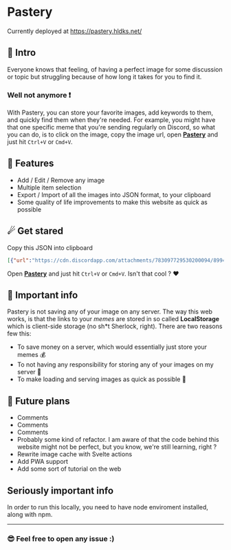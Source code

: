 # Pastery

Currently deployed at https://pastery.hldks.net/

## 👋 Intro
Everyone knows that feeling, of having a perfect image for some discussion or topic but struggling because of how long it takes for you to find it.

### **Well not anymore ❗**

With Pastery, you can store your favorite images, add keywords to them, and quickly find them when they're needed. For example, you might have that one specific meme that you're sending regularly on Discord, so what you can do, is to click on the image, copy the image url, open [**Pastery**](https://pastery.hldks.net/) and just hit `Ctrl+V` or `Cmd+V`.

## 💯 Features
- Add / Edit / Remove any image
- Multiple item selection
- Export / Import of all the images into JSON format, to your clipboard
- Some quality of life improvements to make this website as quick as possible

## ☄ Get stared
Copy this JSON into clipboard
```json
[{"url":"https://cdn.discordapp.com/attachments/783097729530200094/899402138407534632/image0.png","keywords":"finding who asked"},{"url":"https://cdn.discordapp.com/attachments/822395486727962648/921219554477240350/20211217_025522.jpg","keywords":"opinion correct wrong"},{"url":"https://cdn.discordapp.com/emojis/771029769268494378.webp?v=1","keywords":"smile pepe"}]
```
Open [**Pastery**](https://pastery.hldks.net/) and just hit `Ctrl+V` or `Cmd+V`. Isn't that cool ? ❤

## 🚩 Important info
Pastery is not saving any of your image on any server. The way this web works, is that the links to your *memes* are stored in so called **LocalStorage** which is client-side storage (no sh\*t Sherlock, right). There are two reasons few this:
- To save money on a server, which would essentially just store your memes 💰
- To not having any responsibility for storing any of your images on my server 🚓
- To make loading and serving images as quick as possible 🤠

## 🤖 Future plans
- Comments
- Comments
- Comments
- Probably some kind of refactor. I am aware of that the code behind this website might not be perfect, but you know, we're still learning, right ?
- Rewrite image cache with Svelte actions
- Add PWA support
- Add some sort of tutorial on the web

## Seriously important info
In order to run this locally, you need to have node enviroment installed, along with npm.

---

### 😎 Feel free to open any issue :)